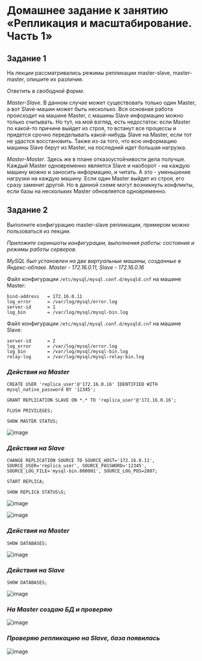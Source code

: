 # Домашнее задание к занятию «Репликация и масштабирование. Часть 1»

## Задание 1
На лекции рассматривались режимы репликации master-slave, master-master, опишите их различия.

*Ответить в свободной форме.*

*Master-Slave*. В данном случае может существовать только один Master, а вот Slave-машин может быть несколько. Вся основная работа происходит на машине Master, с машины Slave информацию можно только считывать. Но тут, на мой взгляд, есть недостаток: если Master по какой-то причине выйдет из строя, то встанут все процессы и придется срочно переделывать какой-нибудь Slave на Master, если тот не удастся восстановить. Также из-за того, что всю информацию машины Slave берут из Master, на последний идет большая нагрузка.

*Master-Master*. Здесь же в плане отказоустойчивости дела получше. Каждый Master одновременно является Slave и наоборот - на каждую машину можно и заносить информацию, и читать. А это - уменьшение нагрузки на каждую машину. Если один Master выйдет из строя, его сразу заменит другой. Но в данной схеме могут возникнуть конфликты, если базы на нескольких Master обновляется одновременно.


## Задание 2

Выполните конфигурацию master-slave репликации, примером можно пользоваться из лекции.

*Приложите скриншоты конфигурации, выполнения работы: состояния и режимы работы серверов.*

*MySQL был установлен на две виртуальные машины, созданные в Яндекс-облаке. Master - 172.16.0.11, Slave - 172.16.0.16*

Файл конфигурации `/etc/mysql/mysql.conf.d/mysqld.cnf` на машине Master:

```
bind-address   = 172.16.0.11
log_error      = /var/log/mysql/error.log
server-id      = 1
log_bin        = /var/log/mysql/mysql-bin.log
```
Файл конфигурации `/etc/mysql/mysql.conf.d/mysqld.cnf` на машине Slave:

```
server-id      = 2
log_error      = /var/log/mysql/error.log
log_bin        = /var/log/mysql/mysql-bin.log
relay-log      = /var/log/mysql/mysql-relay-bin.log
```

### *Действия на Master*

`CREATE USER 'replica_user'@'172.16.0.16' IDENTIFIED WITH mysql_native_password BY '12345';`

`GRANT REPLICATION SLAVE ON *.* TO 'replica_user'@'172.16.0.16';`

`FLUSH PRIVILEGES;`

`SHOW MASTER STATUS;`

![image](https://github.com/Ivashka80/12-06_Repl_p1/assets/121082757/c71d614f-7efc-47f1-ab5c-7bc40be68a91)


### *Действия на Slave*

`CHANGE REPLICATION SOURCE TO SOURCE_HOST='172.16.0.11', SOURCE_USER='replica_user', SOURCE_PASSWORD='12345', SOURCE_LOG_FILE='mysql-bin.000001', SOURCE_LOG_POS=2807;`

`START REPLICA;`

`SHOW REPLICA STATUS\G;`

![image](https://github.com/Ivashka80/12-06_Repl_p1/assets/121082757/32793fe0-b6fa-47d4-b822-5cd64401b8ea)

![image](https://github.com/Ivashka80/12-06_Repl_p1/assets/121082757/b9e80de5-bc91-482c-a1dd-be63952a9b19)

### *Действия на Master*

`SHOW DATABASES;`

![image](https://github.com/Ivashka80/12-06_Repl_p1/assets/121082757/e42a25c3-a852-4f71-937b-763d4c1d2f51)

### *Действия на Slave*

`SHOW DATABASES;`

![image](https://github.com/Ivashka80/12-06_Repl_p1/assets/121082757/563bd37c-0935-4969-9d9c-5b83f94686c3)

### *На Master создаю БД и проверяю*

![image](https://github.com/Ivashka80/12-06_Repl_p1/assets/121082757/eca81a36-24f2-4dde-818b-1a0f5171d22d)

### *Проверяю репликацию на Slave, база появилась*

![image](https://github.com/Ivashka80/12-06_Repl_p1/assets/121082757/0d76cf7b-dcff-4f9f-bddb-c43bb7016638)

